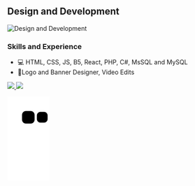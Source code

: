 ## Design and Development
![Design and Development](https://pbs.twimg.com/profile_banners/1321465125866475521/1665221568/1500x500)


### Skills and Experience
* 💻 HTML, CSS, JS, B5, React, PHP, C#, MsSQL and MySQL 
* 💎Logo and Banner Designer, Video Edits

<div>
    <a href="https://github.com/ProgrammerYavuz">
    <img height="180em" 
         src="https://github-readme-stats.vercel.app/api?username=ProgrammerYavuz&show_icons=true&theme=dark&include_all_commits=true&count_private=true"/>
    <img height="180em" src="https://github-readme-stats.vercel.app/api/top-langs/?username=ProgrammerYavuz&layout=compact&langs_count=16&theme=dark"/>
</div>
    
![Snake animation](https://github.com/ProgrammerYavuz/ProgrammerYavuz/blob/output/github-contribution-grid-snake.svg)
